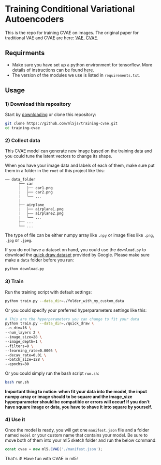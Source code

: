 # Training Conditional Variational Autoencoders
This is the repo for training CVAE on images. The original paper for traditional VAE and CVAE are here: [VAE](https://arxiv.org/pdf/1312.6114.pdf), [CVAE](https://pdfs.semanticscholar.org/3f25/e17eb717e5894e0404ea634451332f85d287.pdf).

## Requirments
* Make sure you have set up a python environment for tensorflow. More details of instructions can be found [here](https://ml5js.org/docs/training-setup).
* The version of the modules we use is listed in `requirements.txt`.

## Usage

### 1) Download this repository
Start by [downloading](https://github.com/ml5js/training-cvae.git) or clone this repository:
```bash
git clone https://github.com/ml5js/training-cvae.git
cd training-cvae
```

### 2) Collect data
This CVAE model can generate new image based on the training data and you could tune the latent vectors to change its shape.

When you have your image data and labels of each of them, make sure put them in a folder in the `root` of this project like this:
```
── data_folder
      ├── car
      |   ├── car1.png
      |   ├── car2.png
      |   └── ...
      |
      ├── airplane
      |   ├── airplane1.png
      |   ├── airplane2.png
      |   └── ...
      ├── ...
      └── ...
```
The type of file can be either numpy array like `.npy` or image files like `.png`, `.jpg` or `.jpeg`. 

If you do not have a dataset on hand, you could use the `download.py` to download the [quick draw dataset](https://quickdraw.withgoogle.com/) provided by Google. Please make sure make a `data` folder before you run:
```bash
python download.py
```

### 3) Train

Run the training script with default settings:
```bash
python train.py --data_dir=./folder_with_my_custom_data
```
Or you could specify your preferred hyperparameters settings like this:
```bash
# This are the hyperparameters you can change to fit your data
python train.py --data_dir=./quick_draw \
--n_dim=16 \
--num_layers 2 \
--image_size=28 \
--image_depth=1 \
--filters=8 \
--learning_rate=0.0005 \
--decay_rate=0.01 \
--batch_size=128 \
--epochs=30
```
Or you could simply run the bash script `run.sh`:
```bash
bash run.sh
```
**Important thing to notice: when fit your data into the model, the input numpy array or image should to be square and the image_size hyperparameter should be compatible or errors will occur! If you don't have square image or data, you have to shave it into square by yourself.**

### 4) Use it


Once the model is ready, you will get one ``manifest.json`` file and a folder named ``model`` or your custom name that contains your model. Be sure to move both of them into your ml5 sketch folder and run the below command:
```js
const cvae = new ml5.CVAE('./manifest.json');
```
That's it!
Have fun with CVAE in ml5!
